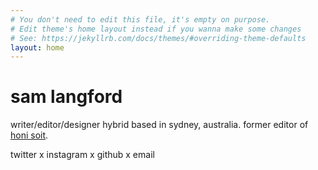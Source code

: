 ```yaml
---
# You don't need to edit this file, it's empty on purpose.
# Edit theme's home layout instead if you wanna make some changes
# See: https://jekyllrb.com/docs/themes/#overriding-theme-defaults
layout: home
---
```

# sam langford

writer/editor/designer hybrid based in sydney, australia. former editor of [honi soit](http://honisoit.com).

twitter x instagram x github x email
